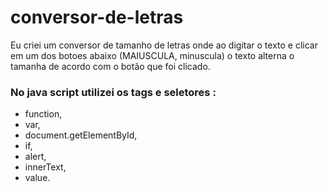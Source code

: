 # conversor-de-letras
Eu criei um conversor de tamanho de letras onde ao digitar o texto e clicar em um dos botoes abaixo (MAIUSCULA, minuscula) o texto alterna o tamanha de acordo com o botão que foi clicado.

### No java script utilizei os tags e seletores : 
+ function,
+ var,
+ document.getElementById,
+ if,
+ alert,
+ innerText,
+ value.
